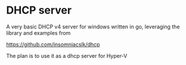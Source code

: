 # DHCP server

A very basic DHCP v4 server for windows written in go, leveraging the library and examples from

https://github.com/insomniacslk/dhcp

The plan is to use it as a dhcp server for Hyper-V

